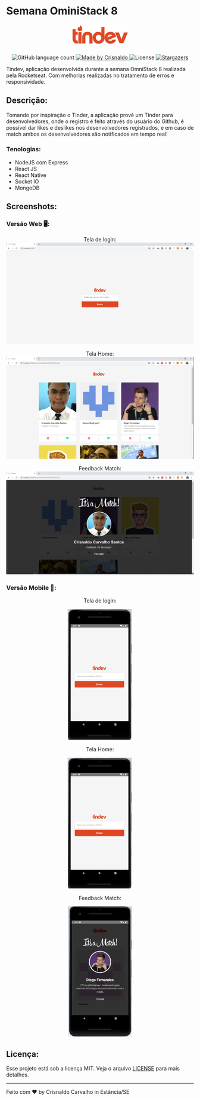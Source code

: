 # Semana OminiStack 8

<h5 align="center">
    <img alt="Logo" src="./web/src/assets/logo.svg" width="150px" />
</h5>

<p align="center">
  <img alt="GitHub language count" src="https://img.shields.io/github/languages/count/CrisnaldoSantos/Omnistack-week08-rocketseat?color=df4723">

  <a href="https://www.crisnaldocarvalho.com.br">
    <img alt="Made by Crisnaldo" src="https://img.shields.io/badge/made%20by-Crisnaldo Carvalho-df4723">
  </a>

  <img alt="License" src="https://img.shields.io/badge/license-MIT-df4723">

  <a href="https://github.com/CrisnaldoSantos/Omnistack-week08-rocketseat/stargazers">
    <img alt="Stargazers" src="https://img.shields.io/github/stars/CrisnaldoSantos/Omnistack-week10-rocketseat?style=social">
  </a>
</p>

<p>Tindev, aplicação desenvolvida durante a semana OmniStack 8 realizada pela Rocketseat. Com melhorias realizadas no tratamento de erros e responsividade.</p>



## Descrição:

<p> Tomando por inspiração o Tinder, a aplicação provê um Tinder para desenvolvedores, onde o registro é feito através do usuário do Github, é possível dar likes e deslikes nos desenvolvedores registrados, e em caso de match ambos os desenvolvedores são notificados em tempo real! </p>

### Tenologias:
- NodeJS com Express
- React JS
- React Native
- Socket IO
- MongoDB


## Screenshots:

### Versão Web 🖥:
<p align="center">
Tela de login:
<img alt="Tela de login" src="./screenshots/web-01-login.png"/>
</p>

<p align="center">
Tela Home:
<img alt="Tela Home" src="./screenshots/web-02-main.png"/>
</p>

<p align="center">
Feedback Match:
<img alt="Feedback Match" src="./screenshots/web-03-match.png"/>
</p>


### Versão Mobile 📱:

<p align="center">Tela de login:</p>
<p align="center">
<img alt="Tela de login" src="./screenshots/mobile-01-login.png"
height="350px"/>
</p>

<p align="center">Tela Home:</p>
<p align="center">
<img alt="Tela Home" src="./screenshots/mobile-01-login.png" height="350px" />
</p>

<p align="center">Feedback Match:</p>
<p align="center">
<img alt="Feedback Match" src="./screenshots/mobile-03-match.png" height="350px"/>
</p>


## Licença:

Esse projeto está sob a licença MIT. Veja o arquivo [LICENSE](LICENSE.md) para mais detalhes.

---

Feito com ♥ by Crisnaldo Carvalho in Estância/SE
